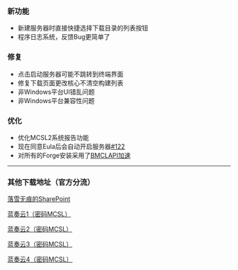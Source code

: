 ### 新功能  
 - 新建服务器时直接快捷选择下载目录的列表按钮  
 - 程序日志系统，反馈Bug更简单了  
### 修复  
 - 点击启动服务器可能不跳转到终端界面  
 - 修复下载页面更改核心不清空构建列表  
 - 非Windows平台UI错乱问题  
 - 非Windows平台兼容性问题  
### 优化  
 - 优化MCSL2系统报告功能  
 - 现在同意Eula后会自动开启服务器[#122](https://github.com/MCSLTeam/MCSL2/pull/122)
 - 对所有的Forge安装采用了[BMCLAPI加速](https://bmclapidoc.bangbang93.com/)
___

### 其他下载地址（官方分流）
[落雪无痕的SharePoint](https://lxhtt-my.sharepoint.com/:f:/g/personal/lxhtt_lxhtt_onmicrosoft_com/Er2XmdrCZkZGhXrk7EB2eyABTsO2Jfwbq3OYsdGkjUtMRA?e=DNjfA8)

[蓝奏云1（密码MCSL）](https://lxht.lanzoum.com/b01edy9tg)

[蓝奏云2（密码MCSL）](https://lxht.lanzoux.com/b01edy9tg)

[蓝奏云3（密码MCSL）](https://lxht.lanzoug.com/b01edy9tg)

[蓝奏云4（密码MCSL）](https://lxht.lanzoub.com/b01edy9tg)
